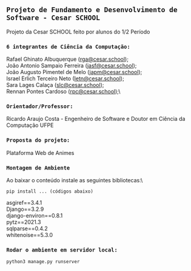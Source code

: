 ## `Projeto de Fundamento e Desenvolvimento de Software - Cesar SCHOOL`
Projeto da Cesar SCHOOL feito por alunos do 1/2 Período


### `6 integrantes de Ciência da Computação:`
  Rafael Ghinato Albuquerque (rga@cesar.school);\
  João Antonio Sampaio Ferreira (jasf@cesar.school);\
  João Augusto Pimentel de Melo (japm@cesar.school);\
  Israel Erlich Terceiro Neto (Ietn@cesar.school);\
  Sara Lages Calaça (slc@cesar.school);\
  Rennan Pontes Cardoso (rpc@cesar.school);\
  
  
### `Orientador/Professor:`
  Ricardo Araujo Costa - Engenheiro de Software e Doutor em Ciência da Computação UFPE
  
  
### `Proposta do projeto:`
  Plataforma Web de Animes
  
  
  
### `Montagem de Ambiente`
  
  Ao baixar o conteúdo instale as seguintes bibliotecas:\
  
  `pip install ... (códigos abaixo)`
  
  asgiref==3.4.1\
  Django==3.2.9\
  django-environ==0.8.1\
  pytz==2021.3\
  sqlparse==0.4.2\
  whitenoise==5.3.0
  
### `Rodar o ambiente em servidor local:`
 
 `python3 manage.py runserver`
 
  
